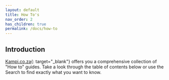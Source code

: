 ```yaml
---
layout: default
title: How To's
nav_order: 2
has_children: true
permalink: /docs/how-to
---
```


## Introduction
[Kampi.co.za](https://kampi.co.za/s){: target="_blank"} offers you a comprehensive collection of "How to" guides. Take a look through the table of contents below or use the Search to find exactly what you want to know.